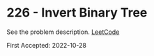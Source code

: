 # 226 - Invert Binary Tree

See the problem description. [LeetCode][1]

First Accepted: 2022-10-28

[1]: <https://leetcode.com/problems/invert-binary-tree/description> "Problem Webpage"
